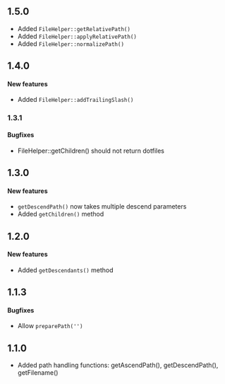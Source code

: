 ## 1.5.0

* Added `FileHelper::getRelativePath()`
* Added `FileHelper::applyRelativePath()`
* Added `FileHelper::normalizePath()`

## 1.4.0

#### New features

* Added `FileHelper::addTrailingSlash()`

### 1.3.1

#### Bugfixes

* FileHelper::getChildren() should not return dotfiles

## 1.3.0

#### New features

* `getDescendPath()` now takes multiple descend parameters
* Added `getChildren()` method

## 1.2.0

#### New features

* Added `getDescendants()` method

## 1.1.3

#### Bugfixes

* Allow `preparePath('')` 

## 1.1.0
* Added path handling functions: getAscendPath(), getDescendPath(), getFilename()